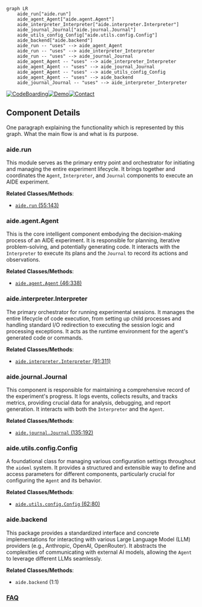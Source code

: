 ```mermaid
graph LR
    aide_run["aide.run"]
    aide_agent_Agent["aide.agent.Agent"]
    aide_interpreter_Interpreter["aide.interpreter.Interpreter"]
    aide_journal_Journal["aide.journal.Journal"]
    aide_utils_config_Config["aide.utils.config.Config"]
    aide_backend["aide.backend"]
    aide_run -- "uses" --> aide_agent_Agent
    aide_run -- "uses" --> aide_interpreter_Interpreter
    aide_run -- "uses" --> aide_journal_Journal
    aide_agent_Agent -- "uses" --> aide_interpreter_Interpreter
    aide_agent_Agent -- "uses" --> aide_journal_Journal
    aide_agent_Agent -- "uses" --> aide_utils_config_Config
    aide_agent_Agent -- "uses" --> aide_backend
    aide_journal_Journal -- "uses" --> aide_interpreter_Interpreter
```
[![CodeBoarding](https://img.shields.io/badge/Generated%20by-CodeBoarding-9cf?style=flat-square)](https://github.com/CodeBoarding/GeneratedOnBoardings)[![Demo](https://img.shields.io/badge/Try%20our-Demo-blue?style=flat-square)](https://www.codeboarding.org/demo)[![Contact](https://img.shields.io/badge/Contact%20us%20-%20contact@codeboarding.org-lightgrey?style=flat-square)](mailto:contact@codeboarding.org)

## Component Details

One paragraph explaining the functionality which is represented by this graph. What the main flow is and what is its purpose.

### aide.run
This module serves as the primary entry point and orchestrator for initiating and managing the entire experiment lifecycle. It brings together and coordinates the `Agent`, `Interpreter`, and `Journal` components to execute an AIDE experiment.


**Related Classes/Methods**:

- <a href="https://github.com/WecoAI/aideml/blob/master/aide/run.py#L55-L143" target="_blank" rel="noopener noreferrer">`aide.run` (55:143)</a>


### aide.agent.Agent
This is the core intelligent component embodying the decision-making process of an AIDE experiment. It is responsible for planning, iterative problem-solving, and potentially generating code. It interacts with the `Interpreter` to execute its plans and the `Journal` to record its actions and observations.


**Related Classes/Methods**:

- <a href="https://github.com/WecoAI/aideml/blob/master/aide/agent.py#L46-L338" target="_blank" rel="noopener noreferrer">`aide.agent.Agent` (46:338)</a>


### aide.interpreter.Interpreter
The primary orchestrator for running experimental sessions. It manages the entire lifecycle of code execution, from setting up child processes and handling standard I/O redirection to executing the session logic and processing exceptions. It acts as the runtime environment for the agent's generated code or commands.


**Related Classes/Methods**:

- <a href="https://github.com/WecoAI/aideml/blob/master/aide/interpreter.py#L91-L311" target="_blank" rel="noopener noreferrer">`aide.interpreter.Interpreter` (91:311)</a>


### aide.journal.Journal
This component is responsible for maintaining a comprehensive record of the experiment's progress. It logs events, collects results, and tracks metrics, providing crucial data for analysis, debugging, and report generation. It interacts with both the `Interpreter` and the `Agent`.


**Related Classes/Methods**:

- <a href="https://github.com/WecoAI/aideml/blob/master/aide/journal.py#L135-L192" target="_blank" rel="noopener noreferrer">`aide.journal.Journal` (135:192)</a>


### aide.utils.config.Config
A foundational class for managing various configuration settings throughout the `aideml` system. It provides a structured and extensible way to define and access parameters for different components, particularly crucial for configuring the `Agent` and its behavior.


**Related Classes/Methods**:

- <a href="https://github.com/WecoAI/aideml/blob/master/aide/utils/config.py#L62-L80" target="_blank" rel="noopener noreferrer">`aide.utils.config.Config` (62:80)</a>


### aide.backend
This package provides a standardized interface and concrete implementations for interacting with various Large Language Model (LLM) providers (e.g., Anthropic, OpenAI, OpenRouter). It abstracts the complexities of communicating with external AI models, allowing the `Agent` to leverage different LLMs seamlessly.


**Related Classes/Methods**:

- `aide.backend` (1:1)




### [FAQ](https://github.com/CodeBoarding/GeneratedOnBoardings/tree/main?tab=readme-ov-file#faq)